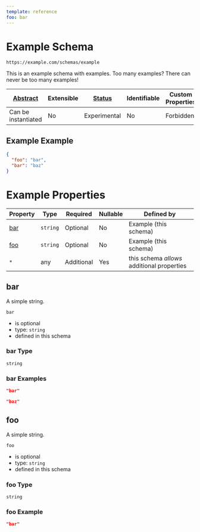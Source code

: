 ```yaml
---
template: reference
foo: bar
---
```


# Example Schema

```
https://example.com/schemas/example
```

This is an example schema with examples. Too many examples? There can never be too many examples!

| [Abstract](../abstract.md) | Extensible | [Status](../status.md) | Identifiable | Custom Properties | Additional Properties | Defined In |
|----------------------------|------------|------------------------|--------------|-------------------|-----------------------|------------|
| Can be instantiated | No | Experimental | No | Forbidden | Permitted | [example.schema.json](example.schema.json) |

## Example Example
```json
{
  "foo": "bar",
  "bar": "baz"
}
```

# Example Properties

| Property | Type | Required | Nullable | Defined by |
|----------|------|----------|----------|------------|
| [bar](#bar) | `string` | Optional  | No | Example (this schema) |
| [foo](#foo) | `string` | Optional  | No | Example (this schema) |
| `*` | any | Additional | Yes | this schema *allows* additional properties |

## bar


A simple string.

`bar`

* is optional
* type: `string`
* defined in this schema

### bar Type


`string`






### bar Examples

```json
"bar"
```

```json
"baz"
```



## foo


A simple string.

`foo`

* is optional
* type: `string`
* defined in this schema

### foo Type


`string`






### foo Example

```json
"bar"
```

